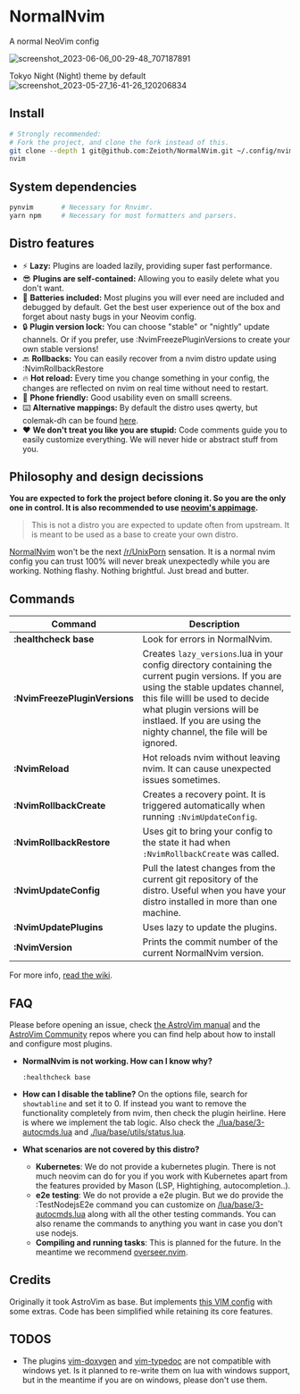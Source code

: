# NormalNvim
A normal NeoVim config

![screenshot_2023-06-06_00-29-48_707187891](https://github.com/Zeioth/NormalNvim/assets/3357792/84255589-0afe-49ff-b3a2-38f2ffad459b)

Tokyo Night (Night) theme by default
![screenshot_2023-05-27_16-41-26_120206834](https://github.com/Zeioth/NormalNvim/assets/3357792/8f3b76c8-3ceb-4b8d-a0e1-50f73c94eb00)


## Install

```sh
# Strongly recommended: 
# Fork the project, and clone the fork instead of this.
git clone --depth 1 git@github.com:Zeioth/NormalNVim.git ~/.config/nvim
nvim
```

## System dependencies
```sh
pynvim       # Necessary for Rnvimr.
yarn npm     # Necessary for most formatters and parsers.
```


## Distro features

* ⚡ **Lazy:** Plugins are loaded lazily, providing super fast performance.
* 😎 **Plugins are self-contained:** Allowing you to easily delete what you don't want.
* 🔋 **Batteries included:** Most plugins you will ever need are included and debugged by default. Get the best user experience out of the box and forget about nasty bugs in your Neovim config.
* 🔒 **Plugin version lock:** You can choose "stable" or "nightly" update channels. Or if you prefer, use :NvimFreezePluginVersions to create your own stable versions!
* 🔙 **Rollbacks:** You can easily recover from a nvim distro update using :NvimRollbackRestore
* 🔥 **Hot reload:** Every time you change something in your config, the changes are reflected on nvim on real time without need to restart.
* 📱 **Phone friendly:** Good usability even on smalll screens.
* ⌨️ **Alternative mappings:** By default the distro uses qwerty, but colemak-dh can be found [here](https://github.com/Zeioth/NormalNvim/wiki/colemak).
* ❤️ **We don't treat you like you are stupid:** Code comments guide you to easily customize everything. We will never hide or abstract stuff from you.

## Philosophy and design decissions
__You are expected to fork the project before cloning it. So you are the only one in control. It is also recommended to use [neovim's appimage](https://github.com/neovim/neovim/releases).__

> This is not a distro you are expected to update often from upstream. It is meant to be used as a base to create your own distro.

[NormalNvim](https://github.com/Zeioth/NormalNvim) won't be the next [/r/UnixPorn](https://www.reddit.com/r/unixporn/) sensation. It is a normal nvim config you can trust 100% will never break unexpectedly while you are working. Nothing flashy. Nothing brightful. Just bread and butter.

## Commands

|  Command            | Description                             |
|---------------------|-----------------------------------------|
| **:healthcheck base**   | Look for errors in NormalNvim. |
| **:NvimFreezePluginVersions** | Creates `lazy_versions`.lua in your config directory containing the current pugin versions. If you are using the stable updates channel, this file willl be used to decide what plugin versions will be instlaed. If you are using the nighty channel, the file will be ignored. |
| **:NvimReload** | Hot reloads nvim without leaving nvim. It can cause unexpected issues sometimes. | 
| **:NvimRollbackCreate** | Creates a recovery point. It is triggered automatically when running `:NvimUpdateConfig`. | 
| **:NvimRollbackRestore** | Uses git to bring your config to the state it had when `:NvimRollbackCreate` was called. | 
| **:NvimUpdateConfig** | Pull the latest changes from the current git repository of the distro. Useful when you have your distro installed in more than one machine. |
| **:NvimUpdatePlugins** | Uses lazy to update the plugins. |
| **:NvimVersion** | Prints the commit number of the current NormalNvim version. |

For more info, [read the wiki](https://github.com/Zeioth/NormalNvim/wiki).

## FAQ
Please before opening an issue, check [the AstroVim manual](https://astronvim.com/) and the [AstroVim Community](https://github.com/AstroNvim/astrocommunity) repos where you can find help about how to install and configure most plugins.

* **NormalNvim is not working. How can I know why?**

    `:healthcheck base`

* **How can I disable the tabline?** On the options file, search for `showtabline` and set it to 0. If instead you want to remove the functionality completely from nvim, then check the plugin heirline. Here is where we implement the tab logic. Also check the [./lua/base/3-autocmds.lua](https://github.com/Zeioth/NormalNvim/blob/main/lua/base/3-autocmds.lua) and [./lua/base/utils/status.lua](https://github.com/Zeioth/NormalNvim/blob/main/lua/base/utils/status.lua).

* **What scenarios are not covered by this distro?**
  * **Kubernetes**: We do not provide a kubernetes plugin. There is not much neovim can do for you if you work with Kubernetes apart from the features provided by Mason (LSP, Hightighing, autocompletion..).
  * **e2e testing**: We do not provide a e2e plugin. But we do provide the :TestNodejsE2e command you can customize on [/lua/base/3-autocmds.lua](https://github.com/Zeioth/NormalNvim/blob/main/lua/base/3-autocmds.lua) along with all the other testing commands. You can also rename the commands to anything you want in case you don't use nodejs.
  * **Compiling and running tasks**: This is planned for the future. In the meantime we recommend [overseer.nvim](https://github.com/stevearc/overseer.nvim).

## Credits
Originally it took AstroVim as base. But implements [this VIM config](https://github.com/amix/vimrc) with some extras. Code has been simplified while retaining its core features.

## TODOS
* The plugins [vim-doxygen](https://github.com/Zeioth/vim-doxygen) and [vim-typedoc](https://github.com/Zeioth/vim-typedoc) are not compatible with windows yet. Is it planned to re-write them on lua with windows support, but in the meantime if you are on windows, please don't use them.
